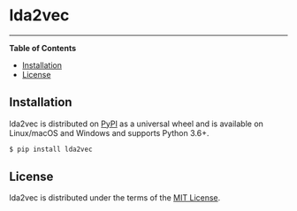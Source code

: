 # lda2vec

-----

**Table of Contents**

* [Installation](#installation)
* [License](#license)

## Installation

lda2vec is distributed on [PyPI](https://pypi.org) as a universal
wheel and is available on Linux/macOS and Windows and supports
Python 3.6+.

```bash
$ pip install lda2vec
```

## License

lda2vec is distributed under the terms of the
[MIT License](https://choosealicense.com/licenses/mit).
